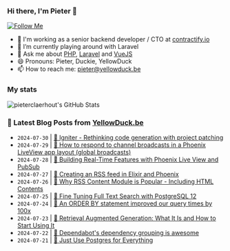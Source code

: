 ### Hi there, I'm Pieter 👋  
[![Follow Me](https://img.shields.io/github/followers/pieterclaerhout?label=Follow&style=social)](https://github.com/pieterclaerhout)

- 🏢 I'm working as a senior backend developer / CTO at [contractify.io](https://contractify.io)
- 🌱 I’m currently playing around with Laravel
- 💬 Ask me about [PHP](https://php.net), [Laravel](http://laravel.com) and [VueJS](https://vuejs.org)
- 😄 Pronouns: Pieter, Duckie, YellowDuck
- 📫 How to reach me: pieter@yellowduck.be

### My stats

![pieterclaerhout's GitHub Stats](https://github-readme-stats.vercel.app/api?username=pieterclaerhout&show_icons=true&count_private=true&line_height=40)

### 📩 Latest Blog Posts from [YellowDuck.be](https://www.yellowduck.be/)
<!-- BLOG-POST-LIST:START -->
- `2024-07-30` | [🔗 Igniter - Rethinking code generation with project patching](https://www.yellowduck.be/posts/igniter-rethinking-code-generation-with-project-patching)  
- `2024-07-29` | [🔗 How to respond to channel broadcasts in a Phoenix LiveView app layout &lpar;global broadcasts&rpar;](https://www.yellowduck.be/posts/how-to-respond-to-channel-broadcasts-in-a-phoenix-liveview-app-layout-global-broadcasts)  
- `2024-07-28` | [🔗 Building Real-Time Features with Phoenix Live View and PubSub](https://www.yellowduck.be/posts/building-real-time-features-with-phoenix-live-view-and-pubsub-blog-elixir-school)  
- `2024-07-27` | [🔗 Creating an RSS feed in Elixir and Phoenix](https://www.yellowduck.be/posts/computer-things-by-erik-hanson)  
- `2024-07-26` | [🔗 Why RSS Content Module is Popular - Including HTML Contents](https://www.yellowduck.be/posts/why-rss-content-module-is-popular-including-html-contents)  
- `2024-07-25` | [🔗 Fine Tuning Full Text Search with PostgreSQL 12](https://www.yellowduck.be/posts/fine-tuning-full-text-search-with-postgresql-12-big-machine)  
- `2024-07-24` | [🔗 An ORDER BY statement improved our query times by 100x](https://www.yellowduck.be/posts/an-order-by-statement-improved-our-query-times-by-100x)  
- `2024-07-23` | [🔗 Retrieval Augmented Generation: What It Is and How to Start Using It](https://www.yellowduck.be/posts/retrieval-augmented-generation-what-it-is-and-how-to-start-using-it)  
- `2024-07-22` | [🔗 Dependabot&#39;s dependency grouping is awesome](https://www.yellowduck.be/posts/dependabots-dependency-grouping-is-awesome-programming-for-fun-and-profit)  
- `2024-07-21` | [🔗 Just Use Postgres for Everything](https://www.yellowduck.be/posts/just-use-postgres-for-everything-amazing-cto)  

<!-- BLOG-POST-LIST:END -->
